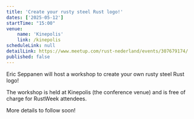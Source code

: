 ```yaml
---
title: 'Create your rusty steel Rust logo!'
dates: ['2025-05-12']
startTime: "15:00"
venue: 
    name: 'Kinepolis'
    link: /kinepolis
scheduleLink: null
detailLink: https://www.meetup.com/rust-nederland/events/307679174/
published: false
---
```


Eric Seppanen will host a workshop to create your own rusty steel Rust logo!

The workshop is held at Kinepolis (the conference venue) and is free of charge for RustWeek attendees.

More details to follow soon!
